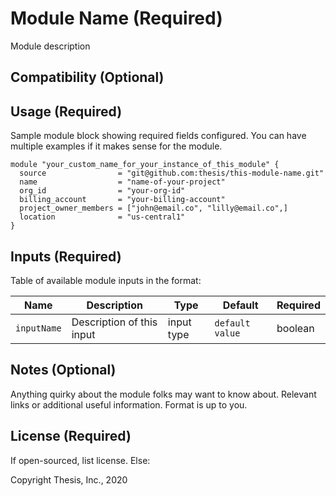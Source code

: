 
# Module Name (Required)

Module description

## Compatibility (Optional)


## Usage (Required)

Sample module block showing required fields configured.  You can have
multiple examples if it makes sense for the module.

```hcl
module "your_custom_name_for_your_instance_of_this_module" {
  source                = "git@github.com:thesis/this-module-name.git"
  name                  = "name-of-your-project"
  org_id                = "your-org-id"
  billing_account       = "your-billing-account"
  project_owner_members = ["john@email.co", "lilly@email.co",]
  location              = "us-central1"
}
```

## Inputs (Required)

Table of available module inputs in the format:

|Name | Description | Type |Default | Required
--- | --- | --- | --- | --- |
`inputName`| Description of this input | input type | `default value` | boolean


## Notes (Optional)

Anything quirky about the module folks may want to know about. Relevant
links or additional useful information.  Format is up to you.

## License (Required)

If open-sourced, list license. Else:

Copyright Thesis, Inc., 2020
